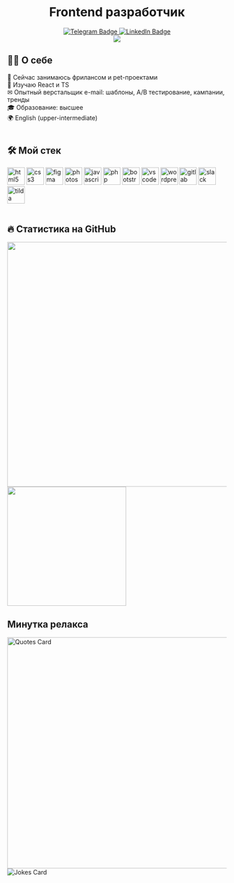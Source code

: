 <h1 align="center">Frontend разработчик</h1>

<div id="badges" align="center">
  <a href="https://t.me/web_marta" target="blank">
    <img src="https://img.shields.io/badge/Telegram-blue?style=for-the-badge&logo=telegram&logoColor=white" alt="Telegram Badge"/>
  </a>
  <a href="https://www.linkedin.com/in/3d-morozova/" target="blank">
    <img src="https://img.shields.io/badge/LinkedIn-blue?style=for-the-badge&logo=linkedin&logoColor=white" alt="LinkedIn Badge"/>
  </a>          
</div>

<div id="views" align="center">
  <img src="https://komarev.com/ghpvc/?username=git-morozova"/>          
</div>
        

## :woman_technologist: О себе
<div>
         🔭 Сейчас занимаюсь фрилансом и pet-проектами
        <br> 🌱 Изучаю React и TS
        <br> ✉  Опытный верстальщик e-mail: шаблоны, A/B тестирование, кампании, тренды
        <br> 🎓 Образование: высшее
        <br> 🌍 English (upper-intermediate)<br>  &nbsp;
</div>


## :hammer_and_wrench: Мой стек
<div>
        <img src="https://cdn.jsdelivr.net/gh/devicons/devicon@latest/icons/html5/html5-original-wordmark.svg" width="auto" height="40"  alt="html5"/>        
        <img src="https://cdn.jsdelivr.net/gh/devicons/devicon@latest/icons/css3/css3-original-wordmark.svg"  width="auto" height="40"  alt="css3"/>
        <img src="https://cdn.jsdelivr.net/gh/devicons/devicon@latest/icons/figma/figma-original.svg"  width="auto" height="40"  alt="figma"/>
        <img src="https://cdn.jsdelivr.net/gh/devicons/devicon@latest/icons/photoshop/photoshop-original.svg"  width="auto" height="40"  alt="photoshop"/>
        <img src="https://cdn.jsdelivr.net/gh/devicons/devicon@latest/icons/javascript/javascript-original.svg"  width="auto" height="40"  alt="javascript"/>
        <img src="https://cdn.jsdelivr.net/gh/devicons/devicon@latest/icons/php/php-original.svg"  width="auto" height="40"  alt="php"/>
        <!--<img src="https://cdn.jsdelivr.net/gh/devicons/devicon@latest/icons/mysql/mysql-original-wordmark.svg"  width="auto" height="40"  alt="mysql"/>--> 
        <img src="https://cdn.jsdelivr.net/gh/devicons/devicon@latest/icons/bootstrap/bootstrap-original-wordmark.svg"  width="auto" height="40"  alt="bootstrap"/>        
        <img src="https://cdn.jsdelivr.net/gh/devicons/devicon@latest/icons/vscode/vscode-original-wordmark.svg"  width="auto" height="40"  alt="vscode"/> 
        <img src="https://cdn.jsdelivr.net/gh/devicons/devicon@latest/icons/wordpress/wordpress-original.svg"  width="auto" height="40"  alt="wordpress"/> 
        <img src="https://cdn.jsdelivr.net/gh/devicons/devicon@latest/icons/gitlab/gitlab-original-wordmark.svg"  width="auto" height="40"  alt="gitlab"/>              
        <img src="https://cdn.jsdelivr.net/gh/devicons/devicon@latest/icons/slack/slack-original.svg"  width="auto" height="40"  alt="slack"/>           
        <img src="https://knowperfectly.com/images/onlineshcool/475992/19000-shkola-tildy-pro2.png"  width="auto" height="40"  alt="tilda"/>     <br>  &nbsp; 
</div>


## :fire: Статистика на GitHub
<div>
        <img src="http://github-profile-summary-cards.vercel.app/api/cards/profile-details?username=git-morozova&theme=github" width="561"/>
        <img src="http://github-profile-summary-cards.vercel.app/api/cards/repos-per-language?username=git-morozova&theme=github"  width="273"/>   <br>    
</div>


## Минутка релакса  
<div>
        <img src="https://quotes-github-readme.vercel.app/api?type=horizontal" alt="Quotes Card" width="530"/>
        <img src="https://readme-jokes.vercel.app/api?theme=graywhite" alt="Jokes Card" />
</div>

